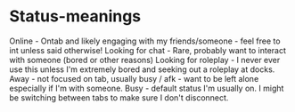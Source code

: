 # Status-meanings

Online - Ontab and likely engaging with my friends/someone - feel free to int unless said otherwise!
Looking for chat - Rare, probably want to interact with someone (bored or other reasons)
Looking for roleplay - I never ever use this unless I'm extremely bored and seeking out a roleplay at docks.
Away - not focused on tab, usually busy / afk - want to be left alone especially if I'm with someone.
Busy - default status I'm usually on. I might be switching between tabs to make sure I don't disconnect.
